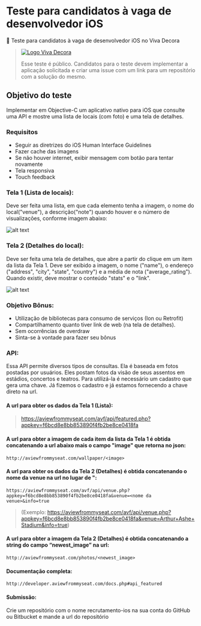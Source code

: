 # Teste para candidatos à vaga de desenvolvedor iOS
:pencil: Teste para candidatos à vaga de desenvolvedor iOS no Viva Decora

> [![Logo Viva Decora](https://cdn.rawgit.com/vivadecora/backend-teste/master/vivadecora-logo.png)](https://www.vivadecora.com.br)
>
> Esse teste é público. Candidatos para o teste devem implementar a aplicação solicitada e criar uma issue com um link para um repositório com a solução do mesmo.

## Objetivo do teste

Implementar em Objective-C um aplicativo nativo para iOS que consulte uma API e mostre uma lista de locais (com foto) e uma tela de detalhes.

### Requisitos
- Seguir as diretrizes do iOS Human Interface Guidelines
- Fazer cache das imagens
- Se não houver internet, exibir mensagem com botão para tentar novamente
- Tela responsiva
- Touch feedback

### Tela 1 (Lista de locais):

Deve ser feita uma lista, em que cada elemento tenha a imagem, o nome do local("venue"), a descrição("note") quando houver e o número de visualizações, conforme imagem abaixo:

![alt text](https://github.com/vivadecora/ios-teste/blob/master/iPhone%2001-2.png "Tela 1")

### Tela 2 (Detalhes do local): 

Deve ser feita uma tela de detalhes, que abre a partir do clique em um item da lista da Tela 1. Deve ser exibido a imagem, o nome ("name"), o endereço ("address", "city", "state", "country") e a média de nota ("average_rating"). Quando existir, deve mostrar o conteúdo "stats" e o "link". 

![alt text](https://github.com/vivadecora/ios-teste/blob/master/iPhone%2002.png "Tela 2")

### Objetivo Bônus:

- Utilização de bibliotecas para consumo de serviços (Ion ou Retrofit)
- Compartilhamento quanto tiver link de web (na tela de detalhes).
- Sem ocorrências de overdraw
- Sinta-se à vontade para fazer seu bônus

### API:

Essa API permite diversos tipos de consultas. Ela é baseada em fotos postadas por usuários. Eles postam fotos da visão de seus assentos em estádios, concertos e teatros. Para utilizá-la é necessário um cadastro que gera uma chave. Já fizemos o cadastro e já estamos fornecendo a chave direto na url.



#### A url para obter os dados da Tela 1 (Lista):
> https://aviewfrommyseat.com/avf/api/featured.php?appkey=f6bcd8e8bb853890f4fb2be8ce0418fa 

#### A url para obter a imagem de cada item da lista da Tela 1 é obtida concatenando a url abaixo mais o campo "image" que retorna no json: 

```
http://aviewfrommyseat.com/wallpaper/<image>
```

#### A url para obter os dados da Tela 2 (Detalhes) é obtida concatenando o nome da venue na url no lugar de "<nome da venue>:

```
https://aviewfrommyseat.com/avf/api/venue.php?appkey=f6bcd8e8bb853890f4fb2be8ce0418fa&venue=<nome da venue>&info=true
```

> (Exemplo: https://aviewfrommyseat.com/avf/api/venue.php?appkey=f6bcd8e8bb853890f4fb2be8ce0418fa&venue=Arthur+Ashe+Stadium&info=true)

#### A url para obter a imagem da Tela 2 (Detalhes) é obtida concatenando a string do campo “newest_image” na url:

```
http://aviewfrommyseat.com/photos/<newest_image>
```

#### Documentação completa:

```
http://developer.aviewfrommyseat.com/docs.php#api_featured
```

#### Submissão:
Crie um repositório com o nome recrutamento-ios na sua conta do GitHub ou Bitbucket e mande a url do repositório

